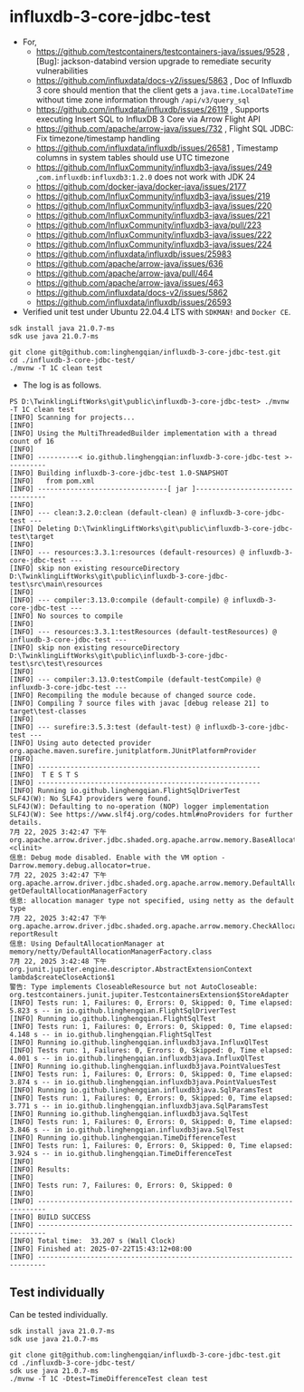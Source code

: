 # influxdb-3-core-jdbc-test

- For,
  - https://github.com/testcontainers/testcontainers-java/issues/9528 , [Bug]: jackson-databind version upgrade to remediate security vulnerabilities
  - https://github.com/influxdata/docs-v2/issues/5863 , Doc of Influxdb 3 core should mention that the client gets a `java.time.LocalDateTime` without time zone information through `/api/v3/query_sql`
  - https://github.com/influxdata/influxdb/issues/26119 , Supports executing Insert SQL to InfluxDB 3 Core via Arrow Flight API
  - https://github.com/apache/arrow-java/issues/732 , Flight SQL JDBC: Fix timezone/timestamp handling
  - https://github.com/influxdata/influxdb/issues/26581 , Timestamp columns in system tables should use UTC timezone
  - https://github.com/InfluxCommunity/influxdb3-java/issues/249 ,`com.influxdb:influxdb3:1.2.0` does not work with JDK 24
  - https://github.com/docker-java/docker-java/issues/2177
  - https://github.com/InfluxCommunity/influxdb3-java/issues/219
  - https://github.com/InfluxCommunity/influxdb3-java/issues/220
  - https://github.com/InfluxCommunity/influxdb3-java/issues/221
  - https://github.com/InfluxCommunity/influxdb3-java/pull/223
  - https://github.com/InfluxCommunity/influxdb3-java/issues/222
  - https://github.com/InfluxCommunity/influxdb3-java/issues/224
  - https://github.com/influxdata/influxdb/issues/25983
  - https://github.com/apache/arrow-java/issues/636
  - https://github.com/apache/arrow-java/pull/464
  - https://github.com/apache/arrow-java/issues/463
  - https://github.com/influxdata/docs-v2/issues/5862
  - https://github.com/influxdata/influxdb/issues/26593
- Verified unit test under Ubuntu 22.04.4 LTS with `SDKMAN!` and `Docker CE`.

```shell
sdk install java 21.0.7-ms
sdk use java 21.0.7-ms

git clone git@github.com:linghengqian/influxdb-3-core-jdbc-test.git
cd ./influxdb-3-core-jdbc-test/
./mvnw -T 1C clean test
```

- The log is as follows.

```shell
PS D:\TwinklingLiftWorks\git\public\influxdb-3-core-jdbc-test> ./mvnw -T 1C clean test
[INFO] Scanning for projects...
[INFO] 
[INFO] Using the MultiThreadedBuilder implementation with a thread count of 16
[INFO] 
[INFO] ----------< io.github.linghengqian:influxdb-3-core-jdbc-test >----------
[INFO] Building influxdb-3-core-jdbc-test 1.0-SNAPSHOT
[INFO]   from pom.xml
[INFO] --------------------------------[ jar ]---------------------------------
[INFO] 
[INFO] --- clean:3.2.0:clean (default-clean) @ influxdb-3-core-jdbc-test ---
[INFO] Deleting D:\TwinklingLiftWorks\git\public\influxdb-3-core-jdbc-test\target
[INFO] 
[INFO] --- resources:3.3.1:resources (default-resources) @ influxdb-3-core-jdbc-test ---
[INFO] skip non existing resourceDirectory D:\TwinklingLiftWorks\git\public\influxdb-3-core-jdbc-test\src\main\resources
[INFO]
[INFO] --- compiler:3.13.0:compile (default-compile) @ influxdb-3-core-jdbc-test ---
[INFO] No sources to compile
[INFO]
[INFO] --- resources:3.3.1:testResources (default-testResources) @ influxdb-3-core-jdbc-test ---
[INFO] skip non existing resourceDirectory D:\TwinklingLiftWorks\git\public\influxdb-3-core-jdbc-test\src\test\resources
[INFO]
[INFO] --- compiler:3.13.0:testCompile (default-testCompile) @ influxdb-3-core-jdbc-test ---
[INFO] Recompiling the module because of changed source code.
[INFO] Compiling 7 source files with javac [debug release 21] to target\test-classes
[INFO] 
[INFO] --- surefire:3.5.3:test (default-test) @ influxdb-3-core-jdbc-test ---
[INFO] Using auto detected provider org.apache.maven.surefire.junitplatform.JUnitPlatformProvider
[INFO] 
[INFO] -------------------------------------------------------
[INFO]  T E S T S
[INFO] -------------------------------------------------------
[INFO] Running io.github.linghengqian.FlightSqlDriverTest
SLF4J(W): No SLF4J providers were found.
SLF4J(W): Defaulting to no-operation (NOP) logger implementation
SLF4J(W): See https://www.slf4j.org/codes.html#noProviders for further details.
7月 22, 2025 3:42:47 下午 org.apache.arrow.driver.jdbc.shaded.org.apache.arrow.memory.BaseAllocator <clinit>
信息: Debug mode disabled. Enable with the VM option -Darrow.memory.debug.allocator=true.
7月 22, 2025 3:42:47 下午 org.apache.arrow.driver.jdbc.shaded.org.apache.arrow.memory.DefaultAllocationManagerOption getDefaultAllocationManagerFactory
信息: allocation manager type not specified, using netty as the default type
7月 22, 2025 3:42:47 下午 org.apache.arrow.driver.jdbc.shaded.org.apache.arrow.memory.CheckAllocator reportResult
信息: Using DefaultAllocationManager at memory/netty/DefaultAllocationManagerFactory.class
7月 22, 2025 3:42:48 下午 org.junit.jupiter.engine.descriptor.AbstractExtensionContext lambda$createCloseAction$1
警告: Type implements CloseableResource but not AutoCloseable: org.testcontainers.junit.jupiter.TestcontainersExtension$StoreAdapter
[INFO] Tests run: 1, Failures: 0, Errors: 0, Skipped: 0, Time elapsed: 5.823 s -- in io.github.linghengqian.FlightSqlDriverTest
[INFO] Running io.github.linghengqian.FlightSqlTest
[INFO] Tests run: 1, Failures: 0, Errors: 0, Skipped: 0, Time elapsed: 4.148 s -- in io.github.linghengqian.FlightSqlTest
[INFO] Running io.github.linghengqian.influxdb3java.InfluxQlTest
[INFO] Tests run: 1, Failures: 0, Errors: 0, Skipped: 0, Time elapsed: 4.001 s -- in io.github.linghengqian.influxdb3java.InfluxQlTest
[INFO] Running io.github.linghengqian.influxdb3java.PointValuesTest
[INFO] Tests run: 1, Failures: 0, Errors: 0, Skipped: 0, Time elapsed: 3.874 s -- in io.github.linghengqian.influxdb3java.PointValuesTest
[INFO] Running io.github.linghengqian.influxdb3java.SqlParamsTest
[INFO] Tests run: 1, Failures: 0, Errors: 0, Skipped: 0, Time elapsed: 3.771 s -- in io.github.linghengqian.influxdb3java.SqlParamsTest
[INFO] Running io.github.linghengqian.influxdb3java.SqlTest
[INFO] Tests run: 1, Failures: 0, Errors: 0, Skipped: 0, Time elapsed: 3.846 s -- in io.github.linghengqian.influxdb3java.SqlTest
[INFO] Running io.github.linghengqian.TimeDifferenceTest
[INFO] Tests run: 1, Failures: 0, Errors: 0, Skipped: 0, Time elapsed: 3.924 s -- in io.github.linghengqian.TimeDifferenceTest
[INFO] 
[INFO] Results:
[INFO]
[INFO] Tests run: 7, Failures: 0, Errors: 0, Skipped: 0
[INFO]
[INFO] ------------------------------------------------------------------------
[INFO] BUILD SUCCESS
[INFO] ------------------------------------------------------------------------
[INFO] Total time:  33.207 s (Wall Clock)
[INFO] Finished at: 2025-07-22T15:43:12+08:00
[INFO] ------------------------------------------------------------------------
```

## Test individually

Can be tested individually.

```shell
sdk install java 21.0.7-ms
sdk use java 21.0.7-ms

git clone git@github.com:linghengqian/influxdb-3-core-jdbc-test.git
cd ./influxdb-3-core-jdbc-test/
sdk use java 21.0.7-ms
./mvnw -T 1C -Dtest=TimeDifferenceTest clean test
```
